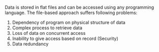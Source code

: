 Data is stored in flat files and can be accessed using any programming language. The file-based approach suffers following problems:

1. Dependency of program on physical structure of data
2. Complex process to retrieve data
3. Loss of data on concurrent access
4. Inability to give access based on record (Security)
5. Data redundancy
